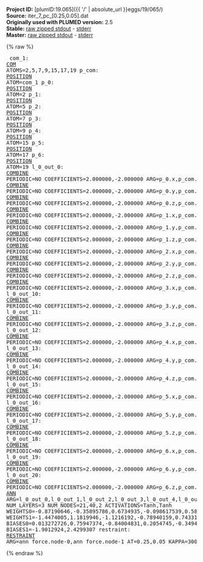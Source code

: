 **Project ID:** [plumID:19.065]({{ '/' | absolute_url }}eggs/19/065/)  
**Source:** iter_7_pc_[0.25,0.05].dat  
**Originally used with PLUMED version:** 2.5  
**Stable:** [raw zipped stdout](iter_7_pc_[0.25,0.05].dat.plumed.stdout.txt.zip) - [stderr](iter_7_pc_[0.25,0.05].dat.plumed.stderr)  
**Master:** [raw zipped stdout](iter_7_pc_[0.25,0.05].dat.plumed_master.stdout.txt.zip) - [stderr](iter_7_pc_[0.25,0.05].dat.plumed_master.stderr)  

{% raw %}<pre>
com_1: <a href="https://plumed.github.io/doc-master/user-doc/html/_c_o_m.html">COM</a> ATOMS=2,5,7,9,15,17,19
p_com: <a href="https://plumed.github.io/doc-master/user-doc/html/_p_o_s_i_t_i_o_n.html">POSITION</a> ATOM=com_1
p_0: <a href="https://plumed.github.io/doc-master/user-doc/html/_p_o_s_i_t_i_o_n.html">POSITION</a> ATOM=2
p_1: <a href="https://plumed.github.io/doc-master/user-doc/html/_p_o_s_i_t_i_o_n.html">POSITION</a> ATOM=5
p_2: <a href="https://plumed.github.io/doc-master/user-doc/html/_p_o_s_i_t_i_o_n.html">POSITION</a> ATOM=7
p_3: <a href="https://plumed.github.io/doc-master/user-doc/html/_p_o_s_i_t_i_o_n.html">POSITION</a> ATOM=9
p_4: <a href="https://plumed.github.io/doc-master/user-doc/html/_p_o_s_i_t_i_o_n.html">POSITION</a> ATOM=15
p_5: <a href="https://plumed.github.io/doc-master/user-doc/html/_p_o_s_i_t_i_o_n.html">POSITION</a> ATOM=17
p_6: <a href="https://plumed.github.io/doc-master/user-doc/html/_p_o_s_i_t_i_o_n.html">POSITION</a> ATOM=19
l_0_out_0: <a href="https://plumed.github.io/doc-master/user-doc/html/_c_o_m_b_i_n_e.html">COMBINE</a> PERIODIC=NO COEFFICIENTS=2.000000,-2.000000 ARG=p_0.x,p_com.x
l_0_out_1: <a href="https://plumed.github.io/doc-master/user-doc/html/_c_o_m_b_i_n_e.html">COMBINE</a> PERIODIC=NO COEFFICIENTS=2.000000,-2.000000 ARG=p_0.y,p_com.y
l_0_out_2: <a href="https://plumed.github.io/doc-master/user-doc/html/_c_o_m_b_i_n_e.html">COMBINE</a> PERIODIC=NO COEFFICIENTS=2.000000,-2.000000 ARG=p_0.z,p_com.z
l_0_out_3: <a href="https://plumed.github.io/doc-master/user-doc/html/_c_o_m_b_i_n_e.html">COMBINE</a> PERIODIC=NO COEFFICIENTS=2.000000,-2.000000 ARG=p_1.x,p_com.x
l_0_out_4: <a href="https://plumed.github.io/doc-master/user-doc/html/_c_o_m_b_i_n_e.html">COMBINE</a> PERIODIC=NO COEFFICIENTS=2.000000,-2.000000 ARG=p_1.y,p_com.y
l_0_out_5: <a href="https://plumed.github.io/doc-master/user-doc/html/_c_o_m_b_i_n_e.html">COMBINE</a> PERIODIC=NO COEFFICIENTS=2.000000,-2.000000 ARG=p_1.z,p_com.z
l_0_out_6: <a href="https://plumed.github.io/doc-master/user-doc/html/_c_o_m_b_i_n_e.html">COMBINE</a> PERIODIC=NO COEFFICIENTS=2.000000,-2.000000 ARG=p_2.x,p_com.x
l_0_out_7: <a href="https://plumed.github.io/doc-master/user-doc/html/_c_o_m_b_i_n_e.html">COMBINE</a> PERIODIC=NO COEFFICIENTS=2.000000,-2.000000 ARG=p_2.y,p_com.y
l_0_out_8: <a href="https://plumed.github.io/doc-master/user-doc/html/_c_o_m_b_i_n_e.html">COMBINE</a> PERIODIC=NO COEFFICIENTS=2.000000,-2.000000 ARG=p_2.z,p_com.z
l_0_out_9: <a href="https://plumed.github.io/doc-master/user-doc/html/_c_o_m_b_i_n_e.html">COMBINE</a> PERIODIC=NO COEFFICIENTS=2.000000,-2.000000 ARG=p_3.x,p_com.x
l_0_out_10: <a href="https://plumed.github.io/doc-master/user-doc/html/_c_o_m_b_i_n_e.html">COMBINE</a> PERIODIC=NO COEFFICIENTS=2.000000,-2.000000 ARG=p_3.y,p_com.y
l_0_out_11: <a href="https://plumed.github.io/doc-master/user-doc/html/_c_o_m_b_i_n_e.html">COMBINE</a> PERIODIC=NO COEFFICIENTS=2.000000,-2.000000 ARG=p_3.z,p_com.z
l_0_out_12: <a href="https://plumed.github.io/doc-master/user-doc/html/_c_o_m_b_i_n_e.html">COMBINE</a> PERIODIC=NO COEFFICIENTS=2.000000,-2.000000 ARG=p_4.x,p_com.x
l_0_out_13: <a href="https://plumed.github.io/doc-master/user-doc/html/_c_o_m_b_i_n_e.html">COMBINE</a> PERIODIC=NO COEFFICIENTS=2.000000,-2.000000 ARG=p_4.y,p_com.y
l_0_out_14: <a href="https://plumed.github.io/doc-master/user-doc/html/_c_o_m_b_i_n_e.html">COMBINE</a> PERIODIC=NO COEFFICIENTS=2.000000,-2.000000 ARG=p_4.z,p_com.z
l_0_out_15: <a href="https://plumed.github.io/doc-master/user-doc/html/_c_o_m_b_i_n_e.html">COMBINE</a> PERIODIC=NO COEFFICIENTS=2.000000,-2.000000 ARG=p_5.x,p_com.x
l_0_out_16: <a href="https://plumed.github.io/doc-master/user-doc/html/_c_o_m_b_i_n_e.html">COMBINE</a> PERIODIC=NO COEFFICIENTS=2.000000,-2.000000 ARG=p_5.y,p_com.y
l_0_out_17: <a href="https://plumed.github.io/doc-master/user-doc/html/_c_o_m_b_i_n_e.html">COMBINE</a> PERIODIC=NO COEFFICIENTS=2.000000,-2.000000 ARG=p_5.z,p_com.z
l_0_out_18: <a href="https://plumed.github.io/doc-master/user-doc/html/_c_o_m_b_i_n_e.html">COMBINE</a> PERIODIC=NO COEFFICIENTS=2.000000,-2.000000 ARG=p_6.x,p_com.x
l_0_out_19: <a href="https://plumed.github.io/doc-master/user-doc/html/_c_o_m_b_i_n_e.html">COMBINE</a> PERIODIC=NO COEFFICIENTS=2.000000,-2.000000 ARG=p_6.y,p_com.y
l_0_out_20: <a href="https://plumed.github.io/doc-master/user-doc/html/_c_o_m_b_i_n_e.html">COMBINE</a> PERIODIC=NO COEFFICIENTS=2.000000,-2.000000 ARG=p_6.z,p_com.z
ann_force: <a href="https://plumed.github.io/doc-master/user-doc/html/_a_n_n.html">ANN</a> ARG=l_0_out_0,l_0_out_1,l_0_out_2,l_0_out_3,l_0_out_4,l_0_out_5,l_0_out_6,l_0_out_7,l_0_out_8,l_0_out_9,l_0_out_10,l_0_out_11,l_0_out_12,l_0_out_13,l_0_out_14,l_0_out_15,l_0_out_16,l_0_out_17,l_0_out_18,l_0_out_19,l_0_out_20 NUM_LAYERS=3 NUM_NODES=21,40,2 ACTIVATIONS=Tanh,Tanh  WEIGHTS0=-0.87190646,-0.35895786,0.6734935,-0.098617539,0.58977705,-1.7560576,-0.30386522,-0.80165708,1.0848917,1.1095463,-0.35254228,-0.20279369,0.44963095,0.13809972,0.50299871,-0.17153315,0.0505323,-0.74330133,-0.50989425,0.55473781,0.37219325,-0.37553853,-0.3427414,-0.23449679,0.1975265,0.077907383,0.16573068,-0.30443421,-0.1503022,-0.32445511,0.32689738,0.17485735,0.40054914,-0.54637015,-0.25923678,-0.54388577,0.88409442,0.5346815,1.1082554,-0.045663312,-0.0038172731,0.055509765,-0.18748185,0.32288462,-0.46864945,-0.072195314,-0.15959074,0.46920615,-0.47442245,0.22593582,-0.32674485,0.20719916,-0.48443758,0.3239305,-0.5364638,0.67186391,-0.77936113,0.36555919,-0.89535564,1.2932738,-0.20755383,0.039871227,0.18303925,0.39799026,0.10254072,-0.15130408,-0.36323583,0.12506182,0.28408203,0.44846249,-0.28776839,0.19125418,-0.33718386,0.034271318,0.22928827,-0.43623245,-0.052142624,-0.013432872,0.035640202,-0.018756021,0.14580581,-0.42891178,0.076430991,-0.29332843,-0.34469885,-0.30509126,-0.010469919,0.10327983,0.40357527,-0.33106098,0.15323016,-0.35418868,-0.10956552,-0.31042808,0.3027744,0.51386881,0.062461138,0.63669866,0.11132568,0.22506703,0.0297039,-0.22830535,0.035165008,-0.10976423,0.0048042596,-0.51349097,-0.22245894,0.13063104,0.068828315,0.18867876,-0.028261466,-0.3304536,-0.44724065,0.023943009,-0.013428614,0.50763994,-0.20016356,-0.65155351,-0.79663444,0.25276813,1.0474524,0.81566834,-0.57038617,-0.20817219,0.21636935,-0.01822588,-0.44512466,-0.95288861,-0.5662294,-0.71666044,0.74813765,0.90246964,0.50669968,-0.77351761,-0.28286681,0.96306181,0.59323323,0.59131658,0.32022148,0.05012225,0.14961715,-0.40245003,-0.046750676,-0.26690942,0.01317307,0.12424764,-0.5330736,-0.22134431,0.054783698,0.40253952,0.057357341,-0.11858512,0.28901431,0.28630149,0.58075988,-0.37819493,0.48605874,0.1912117,-0.028076051,-0.20306779,-0.15009768,-0.75262219,0.24606694,-0.38358468,0.068115197,-0.31823167,-0.10257821,0.47584617,-0.34904689,0.20898989,0.58147901,-0.14754817,-0.068642825,0.18200655,0.0024220359,-0.068592817,-0.085062623,-0.14660238,0.32388452,0.045377217,0.12297723,-0.43553817,0.074160956,-0.015552534,0.068233646,0.17843018,-0.36337066,-0.092738517,0.28497422,0.30670318,-0.18422402,0.25124481,-0.0033980538,0.027567279,0.38182691,0.19403292,0.010032619,0.18101594,-0.036751263,0.043363068,0.097792082,-0.08912956,0.11005507,-0.23153493,0.089410454,-0.048042249,0.15741339,-0.21298045,0.39330256,-0.3973206,-0.15519424,0.65569949,0.089132264,-0.072587766,-0.18756916,0.00052186189,-0.34849298,0.65279967,0.010484475,0.1294505,-0.43391132,0.19413583,-0.45687428,0.54211932,0.053499177,0.26038143,-1.4835744,0.13642761,-0.17224467,0.16572398,-0.04525568,-0.8668474,-0.52013659,-0.74104112,1.9226329,-0.027589995,0.62686199,-1.0000374,-0.10736405,-0.43189931,-0.14411415,0.13766964,1.1886227,-0.46619004,0.57043523,0.29487109,0.26349699,-0.21997993,0.074765764,-0.13438495,0.25611308,-0.74788821,0.62612408,0.25641415,0.71691716,-1.2026258,0.9731853,-0.52973324,0.46454036,-0.61229402,0.54001778,-0.69173568,-0.8479296,-0.32663679,0.18755201,-0.13377824,0.18770061,0.17745253,0.11922753,-0.39647114,0.45714906,0.34292498,-0.22847579,0.074631579,0.94742721,0.80674636,0.92021382,-0.95085979,-1.3765492,-0.23150755,0.63448715,1.1579987,-0.4178443,-0.65658462,-0.21097307,-0.72781026,0.19149226,-0.34017295,0.58828259,-0.24034806,0.027983941,-0.037756745,0.68238086,-0.12331192,0.67061913,-0.35581812,0.2189251,0.023059241,-0.040455222,0.20724759,0.36689061,-0.013371632,-0.13496278,-0.46835417,0.081597053,-0.065395057,0.83667463,-0.26037624,-0.052437056,-0.4937405,0.14082538,-0.031869844,-0.48380694,0.0966269,0.062322535,-0.50978911,0.92003679,-0.17021661,0.82502604,-1.2440196,-1.240762,-0.81866163,0.76564032,0.3884432,-0.33685538,-0.88262749,0.64201897,0.23414007,-0.14439154,0.016094858,0.22365959,-0.13425103,-0.35013062,0.50304341,0.57518476,0.08032617,-0.74074608,-0.39315301,0.69459563,0.81217575,1.7663578,-0.46657541,-0.51692134,-1.0427588,0.54986155,0.094762094,-0.3541227,-1.017193,-0.18503587,-0.92543477,0.14877872,0.65762526,0.17775156,0.31696633,0.11964813,0.0099153053,0.70376796,-0.82615465,-0.11297955,0.70193541,0.82548016,1.0292876,-0.53601962,-0.34920186,-0.38716757,0.4286404,0.4022359,-0.4585163,0.1658747,0.32218003,0.20744096,0.080288351,-0.20969293,0.15904887,-0.24602339,-0.20717628,-0.20112267,-0.44737211,0.11755884,0.31447679,-0.17108458,0.017629351,0.018861245,-0.015142393,-0.2155253,-0.030476943,-0.1690872,0.33438918,0.14482099,0.023152597,0.30487722,-0.0027344604,-0.21631536,0.20222089,-0.44298303,0.23005429,0.25268626,-4.2143583e-06,0.049901776,-0.28013238,0.23711057,-0.25289318,0.066663481,0.17246307,-0.0042734575,0.090394437,-0.13393714,0.030389834,0.30693582,-0.091076642,0.10436955,0.12956297,0.047047161,0.19815807,-0.2080593,-0.039983332,-0.18388852,0.2025966,0.34359065,0.30043751,0.14026317,-0.17468716,-0.51878321,-0.23082101,1.3449758,-0.13614023,0.049049065,-0.8941564,0.29086024,-0.94730526,-0.36964381,0.33946073,-0.060226955,-0.093031168,-0.17954183,0.10358064,-0.10318455,0.3848024,0.35608187,0.18960582,0.32115233,0.12768438,-0.028009122,-0.15621367,-0.018929681,0.1355051,0.035231523,0.29597142,-0.022308853,-0.042079188,-0.22837159,0.046595514,-0.21870525,-0.30851051,0.0436056,0.27108762,0.15448047,0.051830504,0.033109404,-0.08307261,0.25837994,-0.33586901,0.22157443,0.65853983,0.43180478,-0.55331576,-0.43479627,-2.0803616,0.33940938,0.36974123,0.99703407,0.63667822,-0.94511127,0.23094293,-0.17569824,-0.15343623,0.49909025,-0.12705633,-0.051815413,-0.44468671,-0.48644999,0.41159827,0.23218761,-0.56231678,-0.72099173,0.0090281377,0.40493384,0.89134467,-0.78334367,-0.46148595,-0.11875205,0.63768262,0.50733477,0.37949392,0.54382336,-0.21006759,-0.41715261,0.61433309,0.43319809,-0.035637937,0.0025205752,0.29020384,-0.72186053,-0.13276199,0.10659949,-0.20747183,-0.25652951,0.049847689,0.11877254,0.074770115,-0.10185882,0.17987143,0.088847078,0.14425816,-0.10210451,-0.062761925,-0.33897784,0.16113925,0.23704928,-0.2019449,-0.044402771,-0.13425364,0.31761342,-0.10853029,-0.40202922,-0.0016119562,0.98588473,-0.64638704,0.32061592,0.019125309,1.5235333,-0.59311718,0.32150325,-1.0275183,-0.54153621,-0.79888487,-0.076103382,-0.1237634,-0.35207063,-0.63651949,0.51255906,0.23457514,0.3390902,0.53344899,0.50230575,-0.34201497,0.93372315,-0.34891734,0.37332097,0.17755468,1.6213689,-0.39717427,0.10564311,-0.97522944,-0.29480344,-0.48480198,0.32613021,-0.85555047,-0.26537251,-0.80445278,-0.19466373,0.47971049,0.50640047,-0.026390623,0.16379941,-0.032665029,0.89719993,-0.83386153,-0.00040736247,0.25259796,-0.17417809,0.11798943,-0.35930452,0.260043,-0.1980965,-0.22258359,0.49908948,0.18948206,0.15377511,0.56089962,0.022690363,0.34864855,-0.042656004,0.017194981,0.13591796,-0.73503053,0.078944087,-0.24654816,-0.7131021,-0.014207372,0.60314608,0.47710249,-0.48409697,0.19237581,-0.078422792,-0.24949747,-0.46370679,-0.067179747,-0.3905803,-0.21147402,0.087271437,0.20761664,-0.45579314,0.28151214,-0.03948009,0.2579338,0.17992143,0.3565779,0.15363285,-0.59717751,0.20740679,-0.54237103,-0.52578723,-0.09294571,0.31651884,0.17270377,0.24940956,-0.46733585,0.16812946,-0.54901606,0.098522007,0.39464468,0.21522957,0.36194652,-0.083053507,-0.17807013,-0.07783331,-0.25852284,0.73090148,0.23350531,0.14302763,-0.36147967,0.20519273,-0.045686401,0.12125395,0.020764966,-0.25653073,0.037056088,0.11594804,0.25804144,-0.20154601,-0.17507632,0.058436081,-0.18709463,-0.25229374,0.091346398,0.18932098,-0.26299486,0.015384142,0.0035107858,0.34601942,0.43390027,0.24216458,-0.29626966,-0.33303252,0.051110789,-0.037590478,0.53699994,0.1318327,-0.12847432,0.28448543,0.36919785,-0.22804296,-0.338456,0.053694494,0.086477719,0.0952916,0.076853149,0.12574056,-0.2939586,0.011252576,0.42119765,0.036940079,0.97365922,0.26256001,-0.16754743,-0.18730079,0.20570597,-0.1117477,-0.24523483,-0.20678748,-0.15698093,-0.10818577,0.092522621,-0.076282702,0.097924858,-0.0804324,0.21620685,-0.13478059,0.17400938,-0.079389222,-0.65289015,0.0069932346,-0.04032727,-0.506661,-0.22070885,0.11782748,-0.29449114,0.070721403,0.090878256,0.30533659,0.27457181,-0.022346694,0.43347588,0.13356891,0.17207074,0.51752073,0.19522923,0.0010523925,0.089837343,-0.24586374,-0.03316164,-0.67000771,-0.14616421,-0.49346575,0.29740715,0.3184981,0.19422008,-0.3185797,-0.12736902,-0.50011057,0.18688117,0.49381393,0.36226112,0.048639718,-0.80079466,-0.72345626,0.72887975,0.74488276,1.0250039,-0.91858137,-0.77418071,-0.30760658,0.10520841,-0.12150225,-0.82354683,-0.0084075471,-0.41388434,1.5595106,0.96023828,-0.43286183,-0.66702873,-0.79278868,-0.3219834,0.39940614,-0.62159747,0.43264863,-0.29155797,-0.49899665,0.41477028,0.20313068,0.43645555,-0.088960238,-0.52772695,0.27389193,0.16576907,-0.034422684,0.28448132,-0.31245553,0.073977835,0.021771872,-0.39851052,-0.088513613,0.14653829,0.30102161,0.13993968,-0.39040691,0.75556862,-0.030382231,-0.47444099,0.34066358,0.023923485,0.071939312,-0.23079127,-0.092920206,0.12920903,-0.37805888,-0.46968707,-0.29125008,0.45019686,0.85214591,0.43372288,0.36168316,-0.12333729,-0.38159278,-0.20419726,0.44283742,-0.23093568,-0.47100621,-0.016783066,-0.62246758,-0.34163201,-0.21100649,0.3533079,0.17274664,-0.55841833,0.72427183,0.41945812,-0.3631061,0.27918091,0.25095794,0.12504527,0.23198816,0.42711729,0.071940526,0.19689746,0.052577514,0.21796986,-0.04649087,0.07979124,-0.069465801,0.33092621,-0.23305328,0.28080076,0.016266074,0.20194685,0.31297198,-0.18963157,-0.35399568,0.19022328,-0.58662075,0.5227977,-2.0479622,0.29788157,0.097558424,0.87820137,-0.19968428,0.039184537,-0.089003883,-0.17260669,-0.70111418,0.17990483,0.0087882755,-0.35211822,-0.4744789,0.1501738,0.34448746,0.17520067,0.51004863,0.10048845 WEIGHTS1=-1.4474005,1.1819946,-1.1216192,-0.78940159,0.74331534,-0.70094603,1.4844064,-0.68026286,-0.30956447,-0.57882565,-0.92185426,-1.4708488,-1.5033315,1.7666799,0.01495132,-1.3712292,-1.5344423,1.2697771,0.23869789,0.27679789,1.2686948,-0.25254104,1.5645528,1.3473588,-0.12887225,1.4751998,1.3410094,0.49554497,0.89936876,1.0525565,-0.065281205,-0.68517572,-0.9086746,-0.071358778,1.384454,-1.5543636,0.15621638,1.114916,-0.30061147,-1.2312047,-0.41492951,-1.4374379,1.1775233,-0.030663291,-0.16742989,1.4901097,0.45259544,-0.70822793,0.47922879,-0.27493277,0.71017331,-0.4213244,-0.44132277,0.66437048,-0.99834532,-0.39298326,-0.47902557,0.44100299,-0.24771006,-0.076476745,0.41081291,0.14500928,0.49235889,0.36851448,0.24893951,0.48711738,0.45509917,0.90099543,0.34356743,0.22818552,0.50050259,-0.28115118,-0.50365281,1.0348394,-1.3265117,-0.47053593,-0.8013888,0.36564624,-0.5284642,-0.42365542  BIASES0=0.013272726,0.75947374,-0.84004831,0.2054745,-0.34946805,-0.74981421,-0.012437688,-0.34459928,0.40734801,0.47119159,-0.78124416,-0.017262509,0.021960158,-0.056078315,0.81130099,0.019598454,-0.055766586,-0.090533003,0.064011835,-0.1710671,-0.11246064,0.21226649,0.068915062,0.066867948,0.18253617,0.070858479,-0.014372328,0.63218772,0.025760019,-0.070957676,0.29687637,0.46496901,0.68898129,0.62569374,0.83857441,0.034256008,-0.63991833,-0.011385996,0.39885962,0.099278286 BIASES1=-1.9012924,2.4299307
restraint: <a href="https://plumed.github.io/doc-master/user-doc/html/_r_e_s_t_r_a_i_n_t.html">RESTRAINT</a> ARG=ann_force.node-0,ann_force.node-1 AT=0.25,0.05 KAPPA=3000,3000
</pre>{% endraw %}

